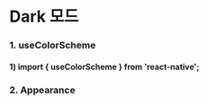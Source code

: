 # Dark 모드

### 1. useColorScheme

#### 1) import { useColorScheme } from 'react-native';

### 2. Appearance

